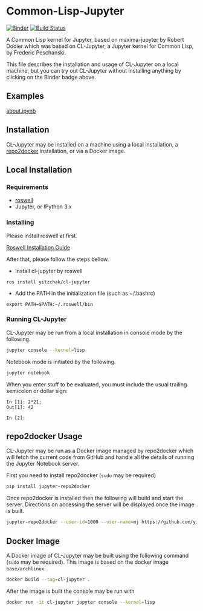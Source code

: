 # Common-Lisp-Jupyter

[![Binder][mybinder-badge]][mybinder]
[![Build Status](https://travis-ci.org/yitzchak/cl-jupyter.svg?branch=master)](https://travis-ci.org/yitzchak/cl-jupyter)

A Common Lisp kernel for Jupyter, based on maxima-jupyter by Robert Dodier which
was based on CL-Jupyter, a Jupyter kernel for Common Lisp, by Frederic
Peschanski.

This file describes the installation and usage of CL-Jupyter on a local
machine, but you can try out CL-Jupyter without installing anything by
clicking on the Binder badge above.

## Examples

[about.ipynb][]

## Installation

CL-Jupyter may be installed on a machine using a local installation, a
[repo2docker][] installation, or via a Docker image.

## Local Installation

### Requirements

- [roswell](https://github.com/roswell/roswell)
- Jupyter, or IPython 3.x

### Installing

Please install roswell at first.

[Roswell Installation Guide](https://github.com/roswell/roswell/wiki/Installation)

After that, please follow the steps bellow.

- Install cl-jupyter by roswell
```
ros install yitzchak/cl-jupyter
```
- Add the PATH in the initialization file (such as ~/.bashrc)
```
export PATH=$PATH:~/.roswell/bin
```

### Running CL-Jupyter

CL-Jupyter may be run from a local installation in console mode by the following.

```sh
jupyter console --kernel=lisp
```

Notebook mode is initiated by the following.

```sh
jupyter notebook
```

When you enter stuff to be evaluated, you must include the usual trailing
semicolon or dollar sign:

```
In [1]: 2*21;
Out[1]: 42

In [2]:
```

## repo2docker Usage

CL-Jupyter may be run as a Docker image managed by repo2docker which will
fetch the current code from GitHub and handle all the details of running the
Jupyter Notebook server.

First you need to install repo2docker (`sudo` may be required)

```sh
pip install jupyter-repo2docker
```

Once repo2docker is installed then the following will build and start the
server. Directions on accessing the server will be displayed once the image
is built.

```sh
jupyter-repo2docker --user-id=1000 --user-name=mj https://github.com/yitzchak/cl-jupyter
```

## Docker Image

A Docker image of CL-Jupyter may be built using the following command
(`sudo` may be required). This image is based on the docker image
`base/archlinux`.

```sh
docker build --tag=cl-jupyter .
```

After the image is built the console may be run with

```sh
docker run -it cl-jupyter jupyter console --kernel=lisp
```

<!--refs-->

[about.ipynb]: http://nbviewer.jupyter.org/github/yitzchak/cl-jupyter/blob/master/examples/about.ipynb
[mybinder-badge]: https://mybinder.org/badge_logo.svg
[mybinder]: https://mybinder.org/v2/gh/yitzchak/cl-jupyter/master
[nbviewer]: http://nbviewer.jupyter.org
[repo2docker]: https://repo2docker.readthedocs.io/en/latest/
